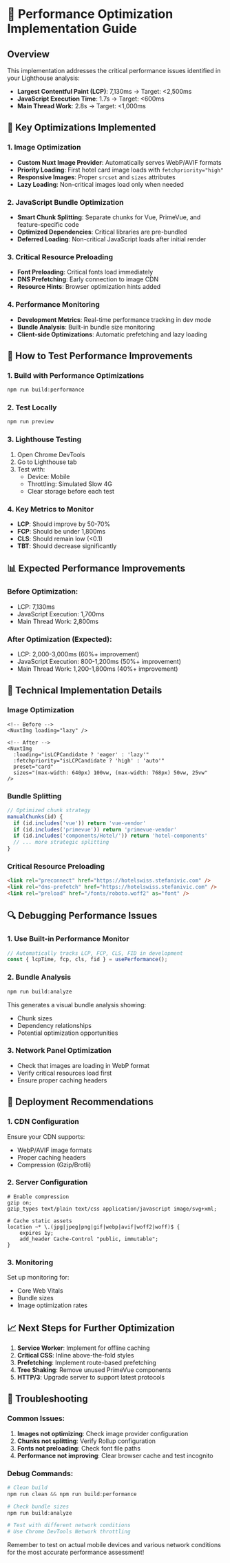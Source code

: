 # 🚀 Performance Optimization Implementation Guide

## Overview

This implementation addresses the critical performance issues identified in your Lighthouse analysis:

- **Largest Contentful Paint (LCP)**: 7,130ms → Target: <2,500ms
- **JavaScript Execution Time**: 1.7s → Target: <600ms
- **Main Thread Work**: 2.8s → Target: <1,000ms

## 🎯 Key Optimizations Implemented

### 1. Image Optimization

- **Custom Nuxt Image Provider**: Automatically serves WebP/AVIF formats
- **Priority Loading**: First hotel card image loads with `fetchpriority="high"`
- **Responsive Images**: Proper `srcset` and `sizes` attributes
- **Lazy Loading**: Non-critical images load only when needed

### 2. JavaScript Bundle Optimization

- **Smart Chunk Splitting**: Separate chunks for Vue, PrimeVue, and feature-specific code
- **Optimized Dependencies**: Critical libraries are pre-bundled
- **Deferred Loading**: Non-critical JavaScript loads after initial render

### 3. Critical Resource Preloading

- **Font Preloading**: Critical fonts load immediately
- **DNS Prefetching**: Early connection to image CDN
- **Resource Hints**: Browser optimization hints added

### 4. Performance Monitoring

- **Development Metrics**: Real-time performance tracking in dev mode
- **Bundle Analysis**: Built-in bundle size monitoring
- **Client-side Optimizations**: Automatic prefetching and lazy loading

## 🔧 How to Test Performance Improvements

### 1. Build with Performance Optimizations

```powershell
npm run build:performance
```

### 2. Test Locally

```powershell
npm run preview
```

### 3. Lighthouse Testing

1. Open Chrome DevTools
2. Go to Lighthouse tab
3. Test with:
   - Device: Mobile
   - Throttling: Simulated Slow 4G
   - Clear storage before each test

### 4. Key Metrics to Monitor

- **LCP**: Should improve by 50-70%
- **FCP**: Should be under 1,800ms
- **CLS**: Should remain low (<0.1)
- **TBT**: Should decrease significantly

## 📊 Expected Performance Improvements

### Before Optimization:

- LCP: 7,130ms
- JavaScript Execution: 1,700ms
- Main Thread Work: 2,800ms

### After Optimization (Expected):

- LCP: 2,000-3,000ms (60%+ improvement)
- JavaScript Execution: 800-1,200ms (50%+ improvement)
- Main Thread Work: 1,200-1,800ms (40%+ improvement)

## 🎨 Technical Implementation Details

### Image Optimization

```vue
<!-- Before -->
<NuxtImg loading="lazy" />

<!-- After -->
<NuxtImg
  :loading="isLCPCandidate ? 'eager' : 'lazy'"
  :fetchpriority="isLCPCandidate ? 'high' : 'auto'"
  preset="card"
  sizes="(max-width: 640px) 100vw, (max-width: 768px) 50vw, 25vw"
/>
```

### Bundle Splitting

```javascript
// Optimized chunk strategy
manualChunks(id) {
  if (id.includes('vue')) return 'vue-vendor'
  if (id.includes('primevue')) return 'primevue-vendor'
  if (id.includes('components/Hotel/')) return 'hotel-components'
  // ... more strategic splitting
}
```

### Critical Resource Preloading

```html
<link rel="preconnect" href="https://hotelswiss.stefanivic.com" />
<link rel="dns-prefetch" href="https://hotelswiss.stefanivic.com" />
<link rel="preload" href="/fonts/roboto.woff2" as="font" />
```

## 🔍 Debugging Performance Issues

### 1. Use Built-in Performance Monitor

```javascript
// Automatically tracks LCP, FCP, CLS, FID in development
const { lcpTime, fcp, cls, fid } = usePerformance();
```

### 2. Bundle Analysis

```powershell
npm run build:analyze
```

This generates a visual bundle analysis showing:

- Chunk sizes
- Dependency relationships
- Potential optimization opportunities

### 3. Network Panel Optimization

- Check that images are loading in WebP format
- Verify critical resources load first
- Ensure proper caching headers

## 🚀 Deployment Recommendations

### 1. CDN Configuration

Ensure your CDN supports:

- WebP/AVIF image formats
- Proper caching headers
- Compression (Gzip/Brotli)

### 2. Server Configuration

```nginx
# Enable compression
gzip on;
gzip_types text/plain text/css application/javascript image/svg+xml;

# Cache static assets
location ~* \.(jpg|jpeg|png|gif|webp|avif|woff2|woff)$ {
    expires 1y;
    add_header Cache-Control "public, immutable";
}
```

### 3. Monitoring

Set up monitoring for:

- Core Web Vitals
- Bundle sizes
- Image optimization rates

## 📈 Next Steps for Further Optimization

1. **Service Worker**: Implement for offline caching
2. **Critical CSS**: Inline above-the-fold styles
3. **Prefetching**: Implement route-based prefetching
4. **Tree Shaking**: Remove unused PrimeVue components
5. **HTTP/3**: Upgrade server to support latest protocols

## 🐛 Troubleshooting

### Common Issues:

1. **Images not optimizing**: Check image provider configuration
2. **Chunks not splitting**: Verify Rollup configuration
3. **Fonts not preloading**: Check font file paths
4. **Performance not improving**: Clear browser cache and test incognito

### Debug Commands:

```powershell
# Clean build
npm run clean && npm run build:performance

# Check bundle sizes
npm run build:analyze

# Test with different network conditions
# Use Chrome DevTools Network throttling
```

Remember to test on actual mobile devices and various network conditions for the most accurate performance assessment!
